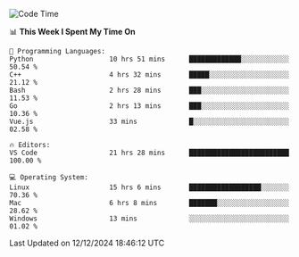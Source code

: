 
<!--START_SECTION:waka-->
![Code Time](http://img.shields.io/badge/Code%20Time-2%2C881%20hrs%2033%20mins-blue)

📊 **This Week I Spent My Time On** 

```text
💬 Programming Languages: 
Python                   10 hrs 51 mins      █████████████░░░░░░░░░░░░   50.54 % 
C++                      4 hrs 32 mins       █████░░░░░░░░░░░░░░░░░░░░   21.12 % 
Bash                     2 hrs 28 mins       ███░░░░░░░░░░░░░░░░░░░░░░   11.53 % 
Go                       2 hrs 13 mins       ███░░░░░░░░░░░░░░░░░░░░░░   10.36 % 
Vue.js                   33 mins             █░░░░░░░░░░░░░░░░░░░░░░░░   02.58 % 

🔥 Editors: 
VS Code                  21 hrs 28 mins      █████████████████████████   100.00 % 

💻 Operating System: 
Linux                    15 hrs 6 mins       ██████████████████░░░░░░░   70.36 % 
Mac                      6 hrs 8 mins        ███████░░░░░░░░░░░░░░░░░░   28.62 % 
Windows                  13 mins             ░░░░░░░░░░░░░░░░░░░░░░░░░   01.02 % 
```


 Last Updated on 12/12/2024 18:46:12 UTC
<!--END_SECTION:waka-->


